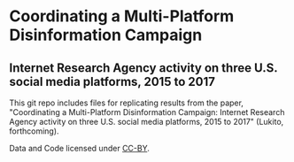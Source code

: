 # Coordinating a Multi-Platform Disinformation Campaign
## Internet Research Agency activity on three U.S. social media platforms, 2015 to 2017 

This git repo includes files for replicating results from the paper, "Coordinating a Multi-Platform Disinformation Campaign: Internet Research Agency activity on three U.S. social media platforms, 2015 to 2017" (Lukito, forthcoming).

Data and Code licensed under [CC-BY](https://creativecommons.org/licenses/by/2.0/).
